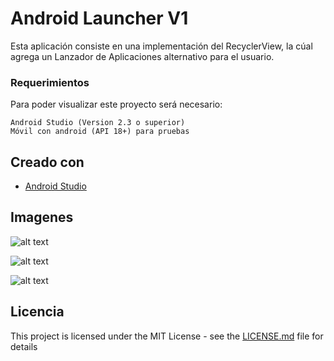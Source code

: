 # Android Launcher V1
Esta aplicación consiste en una implementación del RecyclerView, la cúal agrega un Lanzador de Aplicaciones alternativo para el usuario.

### Requerimientos
Para poder visualizar este proyecto será necesario:

```
Android Studio (Version 2.3 o superior)
Móvil con android (API 18+) para pruebas 
```

## Creado con

* [Android Studio](https://developer.android.com/studio/index.html) 

## Imagenes

![alt text](http://i.imgur.com/2vTZqnY.png "Logo Title Text 1")

![alt text](http://i.imgur.com/IYDdQGc.png "Logo Title Text 1")

![alt text](http://i.imgur.com/tiFnXRT.png "Logo Title Text 1")


## Licencia

This project is licensed under the MIT License - see the [LICENSE.md](LICENSE) file for details
